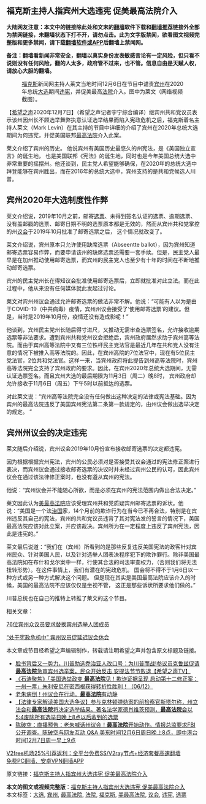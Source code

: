 <h2>福克斯主持人指宾州大选违宪 促美最高法院介入</h2> <p class="notice"><b>大陆网友注意：本文中的链接除此处和文末的<a href="https://github.com/bannedbook/fanqiang" >翻墙</a>软件下载和<a href="https://github.com/killgcd/justmysocks/blob/master/README.md">翻墙推荐</a>链接外全部为禁网链接，未翻墙状态下打不开，请勿点击。此为文字版禁闻，欲看图文视频完整版和更多禁闻，请下载<a href="https://github.com/bannedbook/fanqiang">翻墙软件或APP</a>后翻墙上禁闻网。</p><p>备注：翻墙看新闻非常安全，翻墙以真实身份发表敏感言论有一定风险，但只看不说则没有任何风险，翻的人太多，政府管不过来，也不管。信息自由是天赋人权，请放心大胆的翻墙。</b></p>  <div class="entry"> <figure><figcaption><a href="https://www.bannedbook.org/bnews/tag/%e7%a6%8f%e5%85%8b%e6%96%af/" class="st_tag internal_tag" rel="tag" title="标签 福克斯 下的日志">福克斯</a>新闻网主持人莱文当地时间12月6日在节目中谴责<a href="https://www.bannedbook.org/bnews/tag/%E5%AE%BE%E5%B7%9E/" class="st_tag internal_tag" rel="tag" title="标签 宾州 下的日志">宾州</a>在2020年总统<a href="https://www.bannedbook.org/bnews/tag/%e5%a4%a7%e9%80%89/" class="st_tag internal_tag" rel="tag" title="标签 大选 下的日志">大选</a>期间<a href="https://www.bannedbook.org/bnews/tag/%E8%BF%9D%E5%AE%AA/" class="st_tag internal_tag" rel="tag" title="标签 违宪 下的日志">违宪</a>，并促美最高<a href="https://www.bannedbook.org/bnews/tag/%e6%b3%95%e9%99%a2/" class="st_tag internal_tag" rel="tag" title="标签 法院 下的日志">法院</a>介入。图中为莱文（网络视频截图）。</figcaption></figure> <p>【<span class='wp_keywordlink_affiliate'><a href="https://www.soundofhope.org" title="希望之声" target="_blank">希望之声</a></span>2020年12月7日】（希望之声记者宇宁综合编译）继宾州共和党议员表示该州因州长不顾选举舞弊执意认证选举结果而陷入宪政危机之后，福克斯着名主持人莱文（Mark Levin）在其主持的节目中详细的介绍了宾州在2020年总统大选期间为何违宪，并促美国联邦<a href="https://www.bannedbook.org/bnews/tag/%e6%9c%80%e9%ab%98%e6%b3%95%e9%99%a2/" class="st_tag internal_tag" rel="tag" title="标签 最高法院 下的日志">最高法院</a>介入此案。 </p> <p>莱文介绍了宾州的历史。 他说宾州有美国历史最悠久的州宪法，是《美国独立宣言》的诞生地， 也是美国联邦《宪法》的诞生地，同时也是今年美国总统大选中非常重要的摇摆州。他还谈到，民主党人希望能够确保，在2020年的总统大选中拜登能够在宾州胜出，而在2016年的总统大选中，宾州支持的是共和党候选人川普。</p> <h2>宾州2020年大选制度性作弊</h2> <p>莱文介绍说，2019年10月之前，邮寄<a href="https://www.bannedbook.org/bnews/tag/%E9%80%89%E7%A5%A8/" class="st_tag internal_tag" rel="tag" title="标签 选票 下的日志">选票</a>、未得到签名认证的选票、逾期选票、没有盖邮戳的选票、邮寄日期不明的选票原本都是无效的，然而从宾州共和党掌控的州<a href="https://www.bannedbook.org/bnews/tag/%E8%AE%AE%E4%BC%9A/" class="st_tag internal_tag" rel="tag" title="标签 议会 下的日志">议会</a>于2019年10月批准了邮寄选票之后， 这个情况就改变了。</p> <p>莱文介绍说，宾州原本只允许使用缺席选票（Abseentte ballot），因为宾州知道邮寄选票容易作弊，而要申请该州的缺席选票还需要一套手续。但是，民主党人最早是在加州推动使用邮寄选票，而宾州的民主党人也至少有十年的时间在不断地推动邮寄选票。 </p> <p>宾州的民主党州长在得知议会批准使用邮寄选票后，立即就批准对此立法。而在此过程中，他从来没有任何媒体就此发起过讨论。 </p>  <p>莱文对宾州州议会通过允许邮寄选票的做法非常不解。他说：“可能有人以为是由于COVID-19（中共病毒）疫情，宾州州议会接受了‘使用邮寄选票’的建议。但是，当时是2019年10月份，疫情还没有造成影呢！”</p> <p>他谈到，宾州民主党州长随后得寸进尺，又推动无需审查选票签名，允许接收逾期选票等非法要求。遭到宾州共和党州议会拒绝后，宾州政府居然求助于宾州高等法院。而由于宾州高等法院中又有三位铁杆民主党法官是最近几年在共和党人没有注意的情况下被推入高等法院的。因此，在宾州高院的7位法官中，现在有5位民主党法官，2位共和党法官。这样一来，当宾州政府将此提告到州高等法院时，宾州高等法院完全支持了宾州政府的要求。因此，在宾州2020年总统大选期间，无需认证选票签名。而且宾州大选的最后期限为11月3日（周二）晚8时， 宾州政府却允许接收于11月6日（周五）下午5时以前抵达的选票。 </p> <p>对此莱文说：“宾州高等法院完全没有任何做出这种决定的法律或宪法基础。因为宾州的最高法院违反了美国宾州宪法第二条第一款规定的，由州议会做出选举决定的规定。 ”</p> <h2>宾州州议会的决定违宪</h2> <p>莱文随后介绍说，宾州议会2019年10月份宣布接收邮寄选票的决定都违宪。 </p> <p>因为根据根据宾州宪法，宾州的公民必须对是否接受其议会通过的宪法修正案进行表决，而宾州议会通过接收邮寄选票的决议时并未经过宾州公民的认可，因此宾州议会在通过该法律修正案时，也没有遵从宾州的宪法。 </p>  <p>他说：“宾州议会并不能随心所欲，而是必须在宾州的宪法范围内做出合法决定。”</p> <p>莱文因此认为<a href="https://www.bannedbook.org/bnews/tag/%E7%BE%8E%E6%9C%80%E9%AB%98%E6%B3%95%E9%99%A2/" class="st_tag internal_tag" rel="tag" title="标签 美最高法院 下的日志">美最高法院</a>应该受理宾州共和党质疑宾州邮寄选票的诉状。他说：“美国是一个法<span class='wp_keywordlink'><a href="https://www.bannedbook.org/forum24/topic8925.html" title="《治国大道》" target="_blank">治国</a></span>家，14个月前的欺诈行为在当今已不再合法，特别是在宾州违反其自己的宪法，宾州的共和党议员违背了其对宪法发的誓言的情况下，美国最高法院应该对此立案，并应该裁决。宾州所为在一定程度上违反了宾州宪法，因此是违宪的。”</p> <p>莱文最后说道：“我们在（宾州）所看到的是那些反复违反美国宪法的政客针对宾州民众、针对美国人民，以及针对选举人团表决程序犯下的欺诈罪行。除非美国最高法院如在布什和戈尔案中一样，行使其合法的司法审查权力，（否则我们将无法扭转形势）。在这件事情上，我们有潜在的宪政危机。 国会将不得不于1月6日以一种方式或另一种方式解决这个问题。 但是现在其实是美国最高法院应该介入的时候，美国的最高法院不应该仅仅是坐视不管， 这正是那些诉状所要求他们做的。”</p> <p>川普总统也在自己的推特上转推了莱文的这个节目。 </p> <p></p>  <p>相关文章：</p> <p><a href="https://www.soundofhope.org/post/450292">76位宾州众议员要求替换宾州选举人团成员</a></p> <p><a href="https://www.soundofhope.org/post/449089">“处于宪政危机中” 宾州议员促延迟议会休会</a></p> <p>本文章或节目经希望之声编辑制作，转载请注明希望之声并包含原文标题及链接。</p> <ul class='op-related-articles' title='相关阅读'> <li><a href='https://www.bannedbook.org/bnews/cbnews/20201207/1443540.html' target='_blank'>脸书背后又一势力，川普助选乔治亚人改口号：为川普而战!参议员克鲁兹促请<b>最高法院</b>急审宾州选举案，民众开始反击 安提法节节败退【希望之声TV】</a></li> <li><a href='https://www.bannedbook.org/bnews/bannedvideo/20201207/1443480.html' target='_blank'>《石涛聚焦》「美国选举政变 <b>最高法院</b>见！欺诈证据呈现 启动第十二修正案：一州一票」朱利安尼在密西根获得转折性胜利！（06/12）</a></li> <li><a href='https://www.bannedbook.org/bnews/taiwannews/20201207/1443451.html' target='_blank'>老朱病倒！州议会在行动。<b>最高法院</b>有动静</a></li> <li><a href='https://www.bannedbook.org/bnews/bannedvideo/20201207/1443447.html' target='_blank'>【法律专家解读美国大选争议】参与克林顿弹劾案的前检察官斯塔尔称，州立法会和<b>最高法院</b>将决定选举结果。著名法学家德肖维茨预测，<b>最高法院</b>会以5:4废除所有选举日晚上8点以后收到的选票</a></li> <li><a href='https://www.bannedbook.org/bnews/cbnews/20201207/1443303.html' target='_blank'>陈破空：直播预告：老朱喊话州议会！<b>最高法院</b>开始动作。情报总监要求FBI公开调查。陈破空与网友互动 Q&amp;A 美东时间12月6日周日晚上8点，即中港台时间12月7日周一早上9点</a></li> </ul> <p class="texttj"> <a href="https://www.bannedbook.org/forum23/topic22702.html" target="_blank">V2free机场25%引荐返利：全平台免费SS/V2ray节点+经济套餐高速翻墙</a><br/> <a href="https://github.com/bannedbook/fanqiang/wiki/%E7%A6%81%E9%97%BB%E7%BD%91%E5%AE%89%E5%8D%93%E7%BF%BB%E5%A2%99%E6%96%B0%E9%97%BBAPP" target="_blank">免费PC翻墙、安卓VPN翻墙APP</a></p><p>原文链接：<a class="src_link"  href="https://www.soundofhope.org/post/451201" target="_blank">福克斯主持人指宾州大选违宪 促美最高法院介入</a></p> <a name='sharetosocial'></a>       <div><b>本文的图文或视频完整版</b>：<a href='https://www.bannedbook.org/bnews/comments/20201208/1443827.html'>福克斯主持人指宾州大选违宪 促美最高法院介入</a></div>  </div><!--END ENTRY--> <div class="postfooter"> <div>本文标签：<a href="https://www.bannedbook.org/bnews/tag/%e5%a4%a7%e9%80%89/" rel="tag">大选</a>, <a href="https://www.bannedbook.org/bnews/tag/%E5%AE%BE%E5%B7%9E/" rel="tag">宾州</a>, <a href="https://www.bannedbook.org/bnews/tag/%e6%9c%80%e9%ab%98%e6%b3%95%e9%99%a2/" rel="tag">最高法院</a>, <a href="https://www.bannedbook.org/bnews/tag/%e6%b3%95%e9%99%a2/" rel="tag">法院</a>, <a href="https://www.bannedbook.org/bnews/tag/%e7%a6%8f%e5%85%8b%e6%96%af/" rel="tag">福克斯</a>, <a href="https://www.bannedbook.org/bnews/tag/%E7%BE%8E%E6%9C%80%E9%AB%98%E6%B3%95%E9%99%A2/" rel="tag">美最高法院</a>, <a href="https://www.bannedbook.org/bnews/tag/%E8%AE%AE%E4%BC%9A/" rel="tag">议会</a>, <a href="https://www.bannedbook.org/bnews/tag/%E8%BF%9D%E5%AE%AA/" rel="tag">违宪</a>, <a href="https://www.bannedbook.org/bnews/tag/%E9%80%89%E7%A5%A8/" rel="tag">选票</a></div>  </div><!--END POSTFOOTER--> 